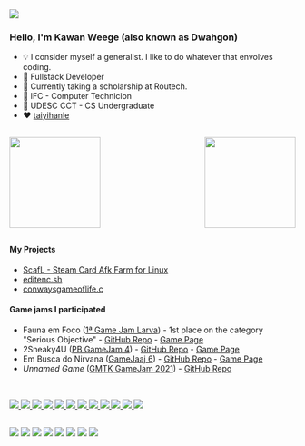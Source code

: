 <a href="https://github.com/Dwahgon" align="center">
<img src="https://user-images.githubusercontent.com/47753585/180626931-7b02b93b-16a6-4382-a959-1e6d0a98bf5c.png"/>
</a>




### Hello, I'm Kawan Weege (also known as Dwahgon)
 - 💡 I consider myself a generalist. I like to do whatever that envolves coding.
 - 🔧 Fullstack Developer
 - 💼 Currently taking a scholarship at Routech.
 - 🏫 IFC - Computer Technicion
 - 🏫 UDESC CCT - CS Undergraduate
 - ❤️ <a href="https://github.com/taiyihanle">taiyihanle</a>

##

<a href="https://github.com/Dwahgon">
<img height="160em" align="left" src="https://github-readme-stats.vercel.app/api?username=Dwahgon&show_icons=true&theme=dark&include_all_commits=true&count_private=true"/>
<img height="160em" align="right" src="https://github-readme-stats.vercel.app/api/top-langs/?username=Dwahgon&layout=compact&langs_count=7&theme=dark"/>
</a>
<br clear="both"/>

##

#### My Projects
 
 * [ScafL - Steam Card Afk Farm for Linux](https://github.com/Dwahgon/scafl)
 * [editenc.sh](https://github.com/Dwahgon/editenc.sh)
 * [conwaysgameoflife.c](https://github.com/Dwahgon/conwaysgameoflife.c)

#### Game jams I participated

 * Fauna em Foco ([1ª Game Jam Larva](https://itch.io/jam/1-game-jam-larva)) - 1st place on the category "Serious Objective" - [GitHub Repo](https://github.com/ColmeiaUDESC/fauna-em-foco) - [Game Page](https://dwahgon.itch.io/fauna-em-foco)
 * 2Sneaky4U ([PB GameJam 4](https://itch.io/jam/pb-game-jam-4)) - [GitHub Repo](https://github.com/Patogonia/pb_gamejam_4) - [Game Page](https://coffescript.itch.io/2sneaky4u)
 * Em Busca do Nirvana ([GameJaaj 6](https://itch.io/jam/game-jaaj-6)) - [GitHub Repo](https://github.com/ColmeiaUDESC/gamejaaj6) - [Game Page](https://colmeia.itch.io/em-busca-do-nirvana)
 * *Unnamed Game* ([GMTK GameJam 2021](https://itch.io/jam/gmtk-2021)) - [GitHub Repo](https://github.com/Patogonia/gmtk-gamejam)
 
##
  
<a href="https://github.com/Dwahgon" style="display: inline_block"><br>
  <img src="https://img.shields.io/badge/OS-Arch_Linux-informational?style=flat&logo=arch-linux&logoColor=white&color=green"/>
  <img src="https://img.shields.io/badge/Shell-Bash-informational?style=flat&logo=gnu-bash&logoColor=white&color=green"/>
  <img src="https://img.shields.io/badge/Editor-VSCode-informational?style=flat&logo=visual-studio-code&logoColor=white&color=green"/>
  <img src="https://img.shields.io/badge/Engine-Godot-informational?style=flat&logo=godot-engine&logoColor=white&color=green"/>
  <img src="https://img.shields.io/badge/Code-Python-informational?style=flat&logo=python&logoColor=white&color=green"/>
  <img src="https://img.shields.io/badge/Code-C-informational?style=flat&logo=c&logoColor=white&color=green"/>
  <img src="https://img.shields.io/badge/Code-Java-informational?style=flat&logo=openjdk&logoColor=white&color=green"/>
  <img src="https://img.shields.io/badge/Code-JS-informational?style=flat&logo=javascript&logoColor=white&color=green"/>
  <img src="https://img.shields.io/badge/Code-TS-informational?style=flat&logo=typescript&logoColor=white&color=green"/>
  <img src="https://img.shields.io/badge/Framework-Svelte-informational?style=flat&logo=svelte&logoColor=white&color=green"/>
  <img src="https://img.shields.io/badge/Database-MongoDB-informational?style=flat&logo=mongodb&logoColor=white&color=green"/>
  <img src="https://img.shields.io/badge/Database-Postgresql-informational?style=flat&logo=postgresql&logoColor=white&color=green"/>
</a>
  
##
  
<div>
 <a href = "https://www.paypal.com/donate/?hosted_button_id=TSARHWQFKSEBA"><img src="https://img.shields.io/badge/Paypal-97ca00?style=for-the-badge&logo=paypal&logoColor=white" target="_blank"></a>
  <a href = "https://twitter.com/the_dwahgon"><img src="https://img.shields.io/badge/Twitter-97ca00?style=for-the-badge&logo=twitter&logoColor=white" target="_blank"></a>
  <a href = "https://discordapp.com/users/265672866115223556"><img src="https://img.shields.io/badge/Discord-97ca00?style=for-the-badge&logo=discord&logoColor=white" target="_blank"></a>
  <a href = "mailto:therealdragonofwar@gmail.com"><img src="https://img.shields.io/badge/Gmail-97ca00?style=for-the-badge&logo=gmail&logoColor=white" target="_blank"></a>
  <a href="https://www.linkedin.com/in/kawan-weege-62a0a01b5/" target="_blank"><img src="https://img.shields.io/badge/LinkedIn-97ca00?style=for-the-badge&logo=linkedin&logoColor=white" target="_blank"></a> 
  <a href = "https://www.reddit.com/user/DragonOfWar"><img src="https://img.shields.io/badge/Reddit-97ca00?style=for-the-badge&logo=reddit&logoColor=white" target="_blank"></a>
  <a href = "https://www.twitch.tv/the_dwahgon"><img src="https://img.shields.io/badge/Twitch-97ca00?style=for-the-badge&logo=twitch&logoColor=white" target="_blank"></a>
  <a href = "https://steamcommunity.com/id/Dwahgon/"><img src="https://img.shields.io/badge/Steam-97ca00?style=for-the-badge&logo=steam&logoColor=white" target="_blank"></a>
</div>
